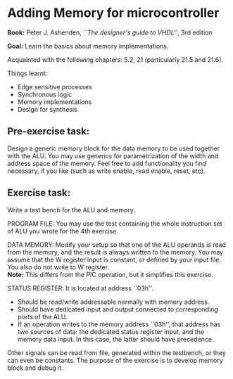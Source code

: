  
Adding Memory for microcontroller 
===========================================

**Book:** Peter J. Ashenden, *``The designer's guide to VHDL''*, 3rd edition

**Goal:** Learn the basics about memory implementations. 

Acquainted with  the following chapters: 5.2, 21 (particularly 21.5 and 21.6).

Things learnt:
*  Edge sensitive processes
*  Synchronous logic 
*  Memory implementations
*  Design for synthesis

Pre-exercise task:
------------------

Design a generic  memory block for the  data memory
to be used together with the ALU. You may use
generics for parametrization of the width and address space of the memory.
Feel free to add functionality you find necessary, if you like (such as write enable, read enable, reset, etc).

Exercise task:
--------------

Write a test bench for the ALU and memory.

PROGRAM FILE: You may use the test containing the whole
instruction set of ALU you wrote for the 4th exercise.  

DATA MEMORY: Modify your setup so that one of the ALU operands is read from the memory, 
and the  result is always written to the memory. You may assume that
the W register input is constant, or defined by your input file. You also do not
write to W register.   
**Note:** This differs from the PIC operation, but it simplifies this
exercise.

STATUS REGISTER: It is located at address ``03h''. 
*  Should be read/write addressable normally with memory address.
*  Should have dedicated input and output connected to corresponding
        ports of the ALU.
*  If an operation writes to the  memory address ``03h'', that address
        has two sources of data: the dedicated status register input, and the memory
        data input. In this case, the latter should have precedence.

Other signals can be read from file, generated within the testbench, or
they can even be constants. The purpose of the exercise is to develop memory block and debug
it.

